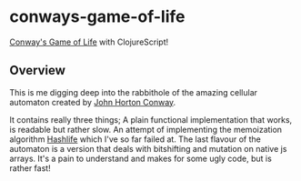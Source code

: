 # conways-game-of-life

[Conway's Game of Life](https://en.wikipedia.org/wiki/Conway%27s_Game_of_Life) with ClojureScript!

## Overview

This is me digging deep into the rabbithole of the amazing cellular automaton created by [John Horton Conway](https://en.wikipedia.org/wiki/John_Horton_Conway).

It contains really three things; A plain functional implementation that works, is readable but rather slow. An attempt of implementing the 
memoization algorithm [Hashlife](https://en.wikipedia.org/wiki/Hashlife) which I've so far failed at. The last flavour of the automaton is a 
version that deals with bitshifting and mutation on native js arrays. It's a pain to understand and makes for some ugly code, but is rather fast!

